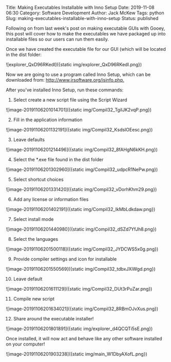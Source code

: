 Title: Making Executables Installable with Inno Setup
Date: 2019-11-08 06:30
Category: Software Development
Author: Jack McKew
Tags: python
Slug: making-executables-installable-with-inno-setup
Status: published

Following on from last week's post on making executable GUIs with Gooey, this post will cover how to make the executables we have packaged up into installable files so our users can run them easily.

Once we have created the executable file for our GUI (which will be located in the dist folder:

![explorer_QxD96RKedI]({static img/explorer_QxD96RKedI.png})

Now we are going to use a program called Inno Setup, which can be downloaded from: <http://www.jrsoftware.org/isinfo.php.>

After you've installed Inno Setup, run these commands:

1. Select create a new script file using the Script Wizard

![image-20191106201014701]({static img/Compil32_TgilJK2vqP.png})

2. Fill in the application information

![image-20191106201132191]({static img/Compil32_KsdsIOEesc.png})

3. Leave defaults

![image-20191106201214496]({static img/Compil32_8fAHgN6kKH.png})

4. Select the *.exe file found in the dist folder

![image-20191106201302960]({static img/Compil32_udpcR1NePw.png})

5. Select shortcut choices

![image-20191106201331420]({static img/Compil32_vDorhKhm29.png})

6. Add any license or information files

![image-20191106201402191]({static img/Compil32_IkMbLdkdaw.png})

7. Select install mode

![image-20191106201440980]({static img/Compil32_dSZd7YfJh8.png})

8. Select the languages

![image-20191106201500118]({static img/Compil32_JYDCWS5x0g.png})

9. Provide compiler settings and icon for installable

![image-20191106201550569]({static img/Compil32_tdbxJXiWgd.png})

10. Leave default

![image-20191106201611129]({static img/Compil32_DUt3rPuZar.png})

11. Compile new script

![image-20191106201634021]({static img/Compil32_8RBmOJvXus.png})

12. Share around the executable installer!

![image-20191106201801891]({static img/explorer_d4QCQTi5sE.png})

Once installed, it will now act and behave like any other software installed on your computer!

![image-20191106201903238]({static img/main_W1DbyAXofL.png})
